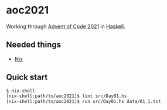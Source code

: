# aoc2021

Working through [Advent of Code 2021](https://adventofcode.com/2021) in [Haskell](https://www.haskell.org/).

Needed things
---
*   [Nix](https://nixos.org/download.html)

Quick start
---
```bash
$ nix-shell
[nix-shell:path/to/aoc2021]$ lint src/Day01.hs
[nix-shell:path/to/aoc2021]$ run src/Day01.hs data/01_1.txt
```
